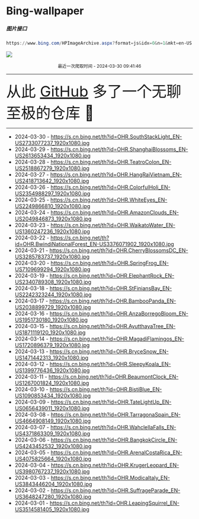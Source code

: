 # Bing-wallpaper

##### 图片接口

```powershell
https://www.bing.com/HPImageArchive.aspx?format=js&idx=0&n=1&mkt=en-US
```

 ![](https://s.cn.bing.net/th?id=OHR.SouthStackLight_EN-US2733077237_1920x1080.jpg)

<p align='center' >
    <small>
        最近一次爬取时间 - 2024-03-30 09:41:46
    </small>
    <br>
    <hr>
    <font size=7>
        <small>
           从此 <a href='https://github.com/'>GitHub</a> 多了一个无聊至极的仓库  🍳
        </small>
    </font>
    <hr>
</p>


- 2024-03-30 - https://s.cn.bing.net/th?id=OHR.SouthStackLight_EN-US2733077237_1920x1080.jpg 
- 2024-03-29 - https://s.cn.bing.net/th?id=OHR.ShanghaiBlossoms_EN-US2613653434_1920x1080.jpg 
- 2024-03-28 - https://s.cn.bing.net/th?id=OHR.TeatroColon_EN-US2518867279_1920x1080.jpg 
- 2024-03-27 - https://s.cn.bing.net/th?id=OHR.HangRaiVietnam_EN-US2418713642_1920x1080.jpg 
- 2024-03-26 - https://s.cn.bing.net/th?id=OHR.ColorfulHoli_EN-US2354988297_1920x1080.jpg 
- 2024-03-25 - https://s.cn.bing.net/th?id=OHR.WhiteEyes_EN-US2249866810_1920x1080.jpg 
- 2024-03-24 - https://s.cn.bing.net/th?id=OHR.AmazonClouds_EN-US2049846873_1920x1080.jpg 
- 2024-03-23 - https://s.cn.bing.net/th?id=OHR.WaikatoWater_EN-US1360247236_1920x1080.jpg 
- 2024-03-22 - https://s.cn.bing.net/th?id=OHR.BwindiNationalForest_EN-US3376071902_1920x1080.jpg 
- 2024-03-21 - https://s.cn.bing.net/th?id=OHR.CherryBlossomsDC_EN-US3285783737_1920x1080.jpg 
- 2024-03-20 - https://s.cn.bing.net/th?id=OHR.SpringFrog_EN-US7109699294_1920x1080.jpg 
- 2024-03-19 - https://s.cn.bing.net/th?id=OHR.ElephantRock_EN-US2340789308_1920x1080.jpg 
- 2024-03-18 - https://s.cn.bing.net/th?id=OHR.StFiniansBay_EN-US2242323244_1920x1080.jpg 
- 2024-03-17 - https://s.cn.bing.net/th?id=OHR.BambooPanda_EN-US2038899729_1920x1080.jpg 
- 2024-03-16 - https://s.cn.bing.net/th?id=OHR.AnzaBorregoBloom_EN-US1951730180_1920x1080.jpg 
- 2024-03-15 - https://s.cn.bing.net/th?id=OHR.AyutthayaTree_EN-US1871119120_1920x1080.jpg 
- 2024-03-14 - https://s.cn.bing.net/th?id=OHR.MagadiFlamingos_EN-US1720896379_1920x1080.jpg 
- 2024-03-13 - https://s.cn.bing.net/th?id=OHR.BryceSnow_EN-US1471442313_1920x1080.jpg 
- 2024-03-12 - https://s.cn.bing.net/th?id=OHR.SleepyKoala_EN-US1399776436_1920x1080.jpg 
- 2024-03-11 - https://s.cn.bing.net/th?id=OHR.BeaumontClock_EN-US1267001824_1920x1080.jpg 
- 2024-03-10 - https://s.cn.bing.net/th?id=OHR.BistiBlue_EN-US1090853434_1920x1080.jpg 
- 2024-03-09 - https://s.cn.bing.net/th?id=OHR.TateLightUp_EN-US0656439011_1920x1080.jpg 
- 2024-03-08 - https://s.cn.bing.net/th?id=OHR.TarragonaSpain_EN-US4664908149_1920x1080.jpg 
- 2024-03-07 - https://s.cn.bing.net/th?id=OHR.WahclellaFalls_EN-US4371863309_1920x1080.jpg 
- 2024-03-06 - https://s.cn.bing.net/th?id=OHR.BangkokCircle_EN-US4243452532_1920x1080.jpg 
- 2024-03-05 - https://s.cn.bing.net/th?id=OHR.ArenalCostaRica_EN-US4075825664_1920x1080.jpg 
- 2024-03-04 - https://s.cn.bing.net/th?id=OHR.KrugerLeopard_EN-US3980767237_1920x1080.jpg 
- 2024-03-03 - https://s.cn.bing.net/th?id=OHR.ModicaItaly_EN-US3843446204_1920x1080.jpg 
- 2024-03-02 - https://s.cn.bing.net/th?id=OHR.SuffrageParade_EN-US3648247280_1920x1080.jpg 
- 2024-03-01 - https://s.cn.bing.net/th?id=OHR.LeapingSquirrel_EN-US3514581405_1920x1080.jpg 
